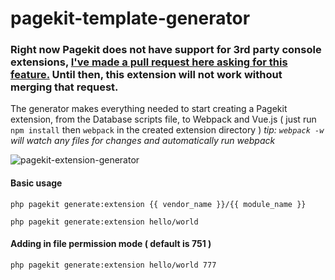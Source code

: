 # pagekit-template-generator

### Right now Pagekit does not have support for 3rd party console extensions, [I've made a pull request here asking for this feature.](https://github.com/pagekit/pagekit/pull/703) Until then, this extension will not work without merging that request.

The generator makes everything needed to start creating a Pagekit extension, from the Database scripts file, to Webpack and Vue.js ( just run `npm install` then `webpack` in the created extension directory )
*tip: `webpack -w` will watch any files for changes and automatically run webpack*

![pagekit-extension-generator](https://cloud.githubusercontent.com/assets/9405969/16783923/a02915e4-4843-11e6-89d5-c2392df98b0e.gif)

#### Basic usage
`php pagekit generate:extension {{ vendor_name }}/{{ module_name }}`

`php pagekit generate:extension hello/world`

#### Adding in file permission mode ( default is 751 )
`php pagekit generate:extension hello/world 777`
